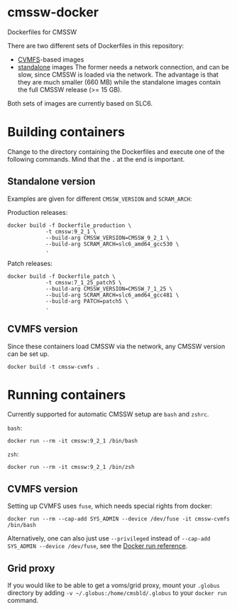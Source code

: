 # cmssw-docker
Dockerfiles for CMSSW

There are two different sets of Dockerfiles in this repository:
- [CVMFS](cvmfs)-based images
- [standalone](standalone) images
The former needs a network connection, and can be slow, since CMSSW is loaded via the network. The advantage is that they are much smaller (660 MB) while the standalone images contain the full CMSSW release (>= 15 GB).

Both sets of images are currently based on SLC6.

# Building containers

Change to the directory containing the Dockerfiles and execute one of the following commands. Mind that the `.` at the end is important.

## Standalone version

 Examples are given for different `CMSSW_VERSION` and `SCRAM_ARCH`:

Production releases:

```
docker build -f Dockerfile_production \
            -t cmssw:9_2_1 \
            --build-arg CMSSW_VERSION=CMSSW_9_2_1 \
            --build-arg SCRAM_ARCH=slc6_amd64_gcc530 \
            .
```

Patch releases:

```
docker build -f Dockerfile_patch \
            -t cmssw:7_1_25_patch5 \
            --build-arg CMSSW_VERSION=CMSSW_7_1_25 \
            --build-arg SCRAM_ARCH=slc6_amd64_gcc481 \
            --build-arg PATCH=patch5 \
            .
```

## CVMFS version

Since these containers load CMSSW via the network, any CMSSW version can be set up.

```
docker build -t cmssw-cvmfs .
```

# Running containers

Currently supported for automatic CMSSW setup are `bash` and `zshrc`.

`bash`:
```
docker run --rm -it cmssw:9_2_1 /bin/bash
```
`zsh`:
```
docker run --rm -it cmssw:9_2_1 /bin/zsh
```

## CVMFS version

Setting up CVMFS uses `fuse`, which needs special rights from docker:
```
docker run --rm --cap-add SYS_ADMIN --device /dev/fuse -it cmssw-cvmfs /bin/bash
```
Alternatively, one can also just use `--privileged` instead of `--cap-add SYS_ADMIN --device /dev/fuse`, see the [Docker run reference](https://docs.docker.com/engine/reference/run/#runtime-privilege-and-linux-capabilities).

## Grid proxy

If you would like to be able to get a voms/grid proxy, mount your `.globus` directory by adding `-v ~/.globus:/home/cmsbld/.globus` to your `docker run` command.
